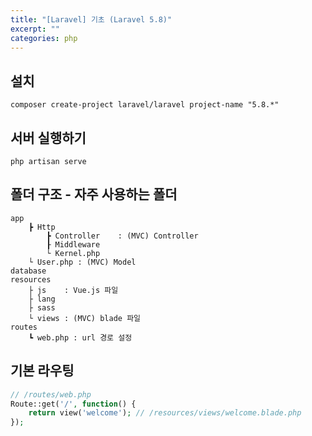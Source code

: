 ```yaml
---
title: "[Laravel] 기초 (Laravel 5.8)"
excerpt: ""
categories: php
---
```

## 설치
```
composer create-project laravel/laravel project-name "5.8.*"
```

## 서버 실행하기
```
php artisan serve
```

## 폴더 구조 - 자주 사용하는 폴더
```
app
    ┣ Http
        ┣ Controller    : (MVC) Controller 
        ┠ Middleware
        └ Kernel.php
    └ User.php : (MVC) Model
database
resources
    ├ js    : Vue.js 파일
    ├ lang
    ├ sass
    └ views : (MVC) blade 파일
routes
    ┗ web.php : url 경로 설정
```

## 기본 라우팅
```php
// /routes/web.php
Route::get('/', function() {
    return view('welcome'); // /resources/views/welcome.blade.php
});
```